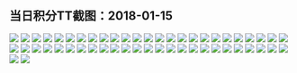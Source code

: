 ## 当日积分TT截图：2018-01-15
![](../../data/2018-01/2018-01-15/005_1.5/005-10.jpg)
![](../../data/2018-01/2018-01-15/005_1.5/005-11.jpg)
![](../../data/2018-01/2018-01-15/005_1.5/005-13.jpg)
![](../../data/2018-01/2018-01-15/005_1.5/005-12.jpg)
![](../../data/2018-01/2018-01-15/005_1.5/005-3.jpg)
![](../../data/2018-01/2018-01-15/005_1.5/005-2.jpg)
![](../../data/2018-01/2018-01-15/005_1.5/005-1.jpg)
![](../../data/2018-01/2018-01-15/005_1.5/005-5.jpg)
![](../../data/2018-01/2018-01-15/005_1.5/005-4.jpg)
![](../../data/2018-01/2018-01-15/005_1.5/005-6.jpg)
![](../../data/2018-01/2018-01-15/005_1.5/005-7.jpg)
![](../../data/2018-01/2018-01-15/005_1.5/005-9.jpg)
![](../../data/2018-01/2018-01-15/005_1.5/005-8.jpg)
![](../../data/2018-01/2018-01-15/004_2.3/004-1.jpg)
![](../../data/2018-01/2018-01-15/004_2.3/004-3.jpg)
![](../../data/2018-01/2018-01-15/004_2.3/004-2.jpg)
![](../../data/2018-01/2018-01-15/004_2.3/004-6.jpg)
![](../../data/2018-01/2018-01-15/004_2.3/004-7.jpg)
![](../../data/2018-01/2018-01-15/004_2.3/004-5.jpg)
![](../../data/2018-01/2018-01-15/004_2.3/004-4.jpg)
![](../../data/2018-01/2018-01-15/004_2.3/004-12.jpg)
![](../../data/2018-01/2018-01-15/004_2.3/004-13.jpg)
![](../../data/2018-01/2018-01-15/004_2.3/004-11.jpg)
![](../../data/2018-01/2018-01-15/004_2.3/004-10.jpg)
![](../../data/2018-01/2018-01-15/004_2.3/004-14.jpg)
![](../../data/2018-01/2018-01-15/004_2.3/004-15.jpg)
![](../../data/2018-01/2018-01-15/004_2.3/004-9.jpg)
![](../../data/2018-01/2018-01-15/004_2.3/004-8.jpg)
![](../../data/2018-01/2018-01-15/003_1.0/003-5.jpg)
![](../../data/2018-01/2018-01-15/003_1.0/003-12.jpg)
![](../../data/2018-01/2018-01-15/003_1.0/003-13.jpg)
![](../../data/2018-01/2018-01-15/003_1.0/003-4.jpg)
![](../../data/2018-01/2018-01-15/003_1.0/003-6.jpg)
![](../../data/2018-01/2018-01-15/003_1.0/003-11.jpg)
![](../../data/2018-01/2018-01-15/003_1.0/003-10.jpg)
![](../../data/2018-01/2018-01-15/003_1.0/003-7.jpg)
![](../../data/2018-01/2018-01-15/003_1.0/003-3.jpg)
![](../../data/2018-01/2018-01-15/003_1.0/003-14.jpg)
![](../../data/2018-01/2018-01-15/003_1.0/003-15.jpg)
![](../../data/2018-01/2018-01-15/003_1.0/003-2.jpg)
![](../../data/2018-01/2018-01-15/003_1.0/003-1.jpg)
![](../../data/2018-01/2018-01-15/003_1.0/003-9.jpg)
![](../../data/2018-01/2018-01-15/003_1.0/003-8.jpg)
![](../../data/2018-01/2018-01-15/002_1.0/002-1.jpg)
![](../../data/2018-01/2018-01-15/002_1.0/002-3.jpg)
![](../../data/2018-01/2018-01-15/002_1.0/002-2.jpg)
![](../../data/2018-01/2018-01-15/001_1.0/001-6.jpg)
![](../../data/2018-01/2018-01-15/001_1.0/001-4.jpg)
![](../../data/2018-01/2018-01-15/001_1.0/001-5.jpg)
![](../../data/2018-01/2018-01-15/001_1.0/001-1.jpg)
![](../../data/2018-01/2018-01-15/001_1.0/001-2.jpg)
![](../../data/2018-01/2018-01-15/001_1.0/001-3.jpg)
